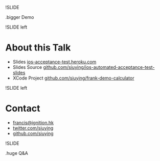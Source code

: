 !SLIDE

.bigger Demo

!SLIDE left

# About this Talk

- Slides [ios-acceptance-test.heroku.com](http://ios-acceptance-test.heroku.com/)
- Slides Source [github.com/siuying/ios-automated-acceptance-test-slides](https://github.com/siuying/ios-automated-acceptance-test-slides)
- XCode Project [github.com/siuying/frank-demo-calculator](https://github.com/siuying/frank-demo-calculator)

!SLIDE left

# Contact

- [francis@ignition.hk](mailto://francis@ignition.hk)
- [twitter.com/siuying](http://twitter.com/siuying)
- [github.com/siuying](http://github.com/siuying)

!SLIDE

.huge Q&A
